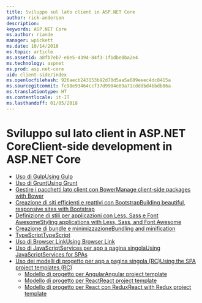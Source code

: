 ```yaml
---
title: Sviluppo sul lato client in ASP.NET Core
author: rick-anderson
description: 
keywords: ASP.NET Core
ms.author: riande
manager: wpickett
ms.date: 10/14/2016
ms.topic: article
ms.assetid: a8fb7eb7-e0e5-4394-84f3-1f1dbe0ba2e4
ms.technology: aspnet
ms.prod: asp.net-core
uid: client-side/index
ms.openlocfilehash: 926aecb243153b92d70d5aa5a689eeec4dc8415a
ms.sourcegitcommit: fc98e93464ccf37d9904e89a71cdddbd4bbdb86a
ms.translationtype: HT
ms.contentlocale: it-IT
ms.lasthandoff: 01/05/2018
---
```

# <a name="client-side-development-in-aspnet-core"></a><span data-ttu-id="8add0-103">Sviluppo sul lato client in ASP.NET Core</span><span class="sxs-lookup"><span data-stu-id="8add0-103">Client-side development in ASP.NET Core</span></span>

- [<span data-ttu-id="8add0-104">Uso di Gulp</span><span class="sxs-lookup"><span data-stu-id="8add0-104">Using Gulp</span></span>](xref:client-side/using-gulp)
- [<span data-ttu-id="8add0-105">Uso di Grunt</span><span class="sxs-lookup"><span data-stu-id="8add0-105">Using Grunt</span></span>](xref:client-side/using-grunt)
- [<span data-ttu-id="8add0-106">Gestire i pacchetti lato client con Bower</span><span class="sxs-lookup"><span data-stu-id="8add0-106">Manage client-side packages with Bower</span></span>](xref:client-side/bower)
- [<span data-ttu-id="8add0-107">Creazione di siti efficienti e reattivi con Bootstrap</span><span class="sxs-lookup"><span data-stu-id="8add0-107">Building beautiful, responsive sites with Bootstrap</span></span>](xref:client-side/bootstrap)
- [<span data-ttu-id="8add0-108">Definizione di stili per applicazioni con Less, Sass e Font Awesome</span><span class="sxs-lookup"><span data-stu-id="8add0-108">Styling applications with Less, Sass, and Font Awesome</span></span>](xref:client-side/less-sass-fa)
- [<span data-ttu-id="8add0-109">Creazione di bundle e minimizzazione</span><span class="sxs-lookup"><span data-stu-id="8add0-109">Bundling and minification</span></span>](xref:client-side/bundling-and-minification)
- [<span data-ttu-id="8add0-110">TypeScript</span><span class="sxs-lookup"><span data-stu-id="8add0-110">TypeScript</span></span>](https://www.typescriptlang.org/docs/handbook/asp-net-core.html)
- [<span data-ttu-id="8add0-111">Uso di Browser Link</span><span class="sxs-lookup"><span data-stu-id="8add0-111">Using Browser Link</span></span>](xref:client-side/using-browserlink)
- [<span data-ttu-id="8add0-112">Uso di JavaScriptServices per app a pagina singola</span><span class="sxs-lookup"><span data-stu-id="8add0-112">Using JavaScriptServices for SPAs</span></span>](xref:client-side/spa-services)
- [<span data-ttu-id="8add0-113">Uso dei modelli di progetto per app a pagina singola (RC)</span><span class="sxs-lookup"><span data-stu-id="8add0-113">Using the SPA project templates (RC)</span></span>](xref:spa/index)
    - [<span data-ttu-id="8add0-114">Modello di progetto per Angular</span><span class="sxs-lookup"><span data-stu-id="8add0-114">Angular project template</span></span>](xref:spa/angular)
    - [<span data-ttu-id="8add0-115">Modello di progetto per React</span><span class="sxs-lookup"><span data-stu-id="8add0-115">React project template</span></span>](xref:spa/react)
    - [<span data-ttu-id="8add0-116">Modello di progetto per React con Redux</span><span class="sxs-lookup"><span data-stu-id="8add0-116">React with Redux project template</span></span>](xref:spa/react-with-redux)
